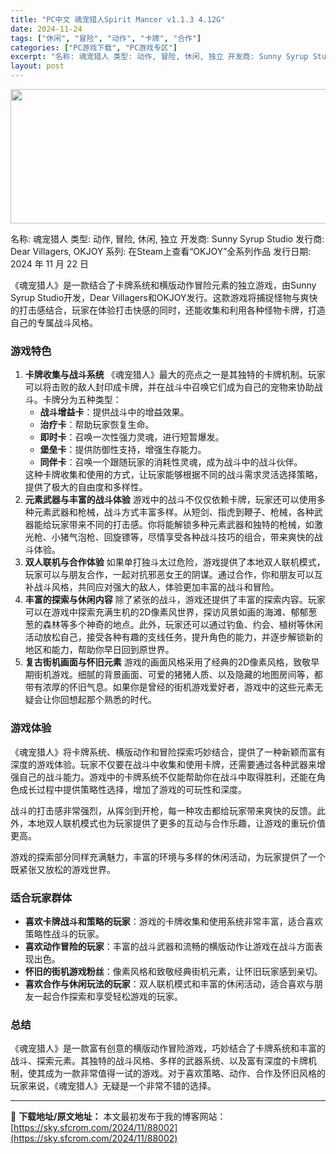 ```yaml
---
title: "PC中文 魂宠猎人Spirit Mancer v1.1.3 4.12G"
date: 2024-11-24
tags: ["休闲", "冒险", "动作", "卡牌", "合作"]
categories: ["PC游戏下载", "PC游戏专区"]
excerpt: "名称: 魂宠猎人 类型: 动作, 冒险, 休闲, 独立 开发商: Sunny Syrup Studio 发行商: Dear Villagers, OKJOY 系列: 在Steam上查看“OKJOY”全系列作品 发行日期: 2024 年 11 月 22 日 《魂宠猎人》是一款结合了卡牌系统和横版动作冒&hellip;"
layout: post
---
```


<img class="aligncenter size-full wp-image-88003" src="https://sky.sfcrom.com/wp-content/uploads/2024/11/2024112401194657.webp" alt="" width="660" height="215" />

名称: 魂宠猎人
类型: 动作, 冒险, 休闲, 独立
开发商: Sunny Syrup Studio
发行商: Dear Villagers, OKJOY
系列: 在Steam上查看“OKJOY”全系列作品
发行日期: 2024 年 11 月 22 日

《魂宠猎人》是一款结合了卡牌系统和横版动作冒险元素的独立游戏，由Sunny Syrup Studio开发，Dear Villagers和OKJOY发行。这款游戏将捕捉怪物与爽快的打击感结合，玩家在体验打击快感的同时，还能收集和利用各种怪物卡牌，打造自己的专属战斗风格。
<h3><strong>游戏特色</strong></h3>
<ol>
 	<li><strong>卡牌收集与战斗系统</strong>
《魂宠猎人》最大的亮点之一是其独特的卡牌机制。玩家可以将击败的敌人封印成卡牌，并在战斗中召唤它们成为自己的宠物来协助战斗。卡牌分为五种类型：
<ul>
 	<li><strong>战斗增益卡</strong>：提供战斗中的增益效果。</li>
 	<li><strong>治疗卡</strong>：帮助玩家恢复生命。</li>
 	<li><strong>即时卡</strong>：召唤一次性强力灵魂，进行短暂爆发。</li>
 	<li><strong>堡垒卡</strong>：提供防御性支持，增强生存能力。</li>
 	<li><strong>同伴卡</strong>：召唤一个跟随玩家的消耗性灵魂，成为战斗中的战斗伙伴。</li>
</ul>
这种卡牌收集和使用的方式，让玩家能够根据不同的战斗需求灵活选择策略，提供了极大的自由度和多样性。</li>
 	<li><strong>元素武器与丰富的战斗体验</strong>
游戏中的战斗不仅仅依赖卡牌，玩家还可以使用多种元素武器和枪械，战斗方式丰富多样。从短剑、指虎到鞭子、枪械，各种武器能给玩家带来不同的打击感。你将能解锁多种元素武器和独特的枪械，如激光枪、小猪气泡枪、回旋镖等，尽情享受各种战斗技巧的组合，带来爽快的战斗体验。</li>
 	<li><strong>双人联机与合作体验</strong>
如果单打独斗太过危险，游戏提供了本地双人联机模式，玩家可以与朋友合作，一起对抗邪恶女王的阴谋。通过合作，你和朋友可以互补战斗风格，共同应对强大的敌人，体验更加丰富的战斗和冒险。</li>
 	<li><strong>丰富的探索与休闲内容</strong>
除了紧张的战斗，游戏还提供了丰富的探索内容。玩家可以在游戏中探索充满生机的2D像素风世界，探访风景如画的海滩、郁郁葱葱的森林等多个神奇的地点。此外，玩家还可以通过钓鱼、约会、植树等休闲活动放松自己，接受各种有趣的支线任务，提升角色的能力，并逐步解锁新的地区和能力，帮助你早日回到原世界。</li>
 	<li><strong>复古街机画面与怀旧元素</strong>
游戏的画面风格采用了经典的2D像素风格，致敬早期街机游戏。细腻的背景画面、可爱的猪猪人质、以及隐藏的地图房间等，都带有浓厚的怀旧气息。如果你是曾经的街机游戏爱好者，游戏中的这些元素无疑会让你回想起那个熟悉的时代。</li>
</ol>
<h3><strong>游戏体验</strong></h3>
《魂宠猎人》将卡牌系统、横版动作和冒险探索巧妙结合，提供了一种新颖而富有深度的游戏体验。玩家不仅要在战斗中收集和使用卡牌，还需要通过各种武器来增强自己的战斗能力。游戏中的卡牌系统不仅能帮助你在战斗中取得胜利，还能在角色成长过程中提供策略性选择，增加了游戏的可玩性和深度。

战斗的打击感非常强烈，从挥剑到开枪，每一种攻击都给玩家带来爽快的反馈。此外，本地双人联机模式也为玩家提供了更多的互动与合作乐趣，让游戏的重玩价值更高。

游戏的探索部分同样充满魅力，丰富的环境与多样的休闲活动，为玩家提供了一个既紧张又放松的游戏世界。
<h3><strong>适合玩家群体</strong></h3>
<ul>
 	<li><strong>喜欢卡牌战斗和策略的玩家</strong>：游戏的卡牌收集和使用系统非常丰富，适合喜欢策略性战斗的玩家。</li>
 	<li><strong>喜欢动作冒险的玩家</strong>：丰富的战斗武器和流畅的横版动作让游戏在战斗方面表现出色。</li>
 	<li><strong>怀旧的街机游戏粉丝</strong>：像素风格和致敬经典街机元素，让怀旧玩家感到亲切。</li>
 	<li><strong>喜欢合作与休闲玩法的玩家</strong>：双人联机模式和丰富的休闲活动，适合喜欢与朋友一起合作探索和享受轻松游戏的玩家。</li>
</ul>
<h3><strong>总结</strong></h3>
《魂宠猎人》是一款富有创意的横版动作冒险游戏，巧妙结合了卡牌系统和丰富的战斗、探索元素。其独特的战斗风格、多样的武器系统、以及富有深度的卡牌机制，使其成为一款非常值得一试的游戏。对于喜欢策略、动作、合作及怀旧风格的玩家来说，《魂宠猎人》无疑是一个非常不错的选择。

---
📖 **下载地址/原文地址：** 本文最初发布于我的博客网站：[https://sky.sfcrom.com/2024/11/88002](https://sky.sfcrom.com/2024/11/88002)
